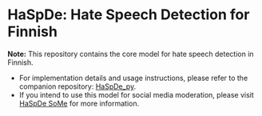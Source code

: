 # HaSpDe: Hate Speech Detection for Finnish

**Note:** This repository contains the core model for hate speech detection in Finnish. 

- For implementation details and usage instructions, please refer to the companion repository: [HaSpDe_py](https://github.com/botsarefuture/HaSpDe_py).  
- If you intend to use this model for social media moderation, please visit [HaSpDe SoMe](https://github.com/HateSpeechDetection/HaSpDe-SoMe) for more information.
